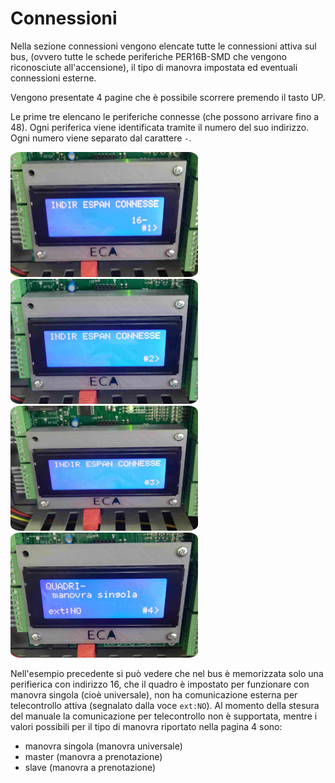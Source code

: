 # Connessioni

Nella sezione connessioni vengono elencate tutte le connessioni attiva sul bus, (ovvero tutte le schede periferiche PER16B-SMD che vengono riconosciute all'accensione), il tipo di manovra impostata ed eventuali connessioni esterne.

Vengono presentate 4 pagine che è possibile scorrere premendo il tasto UP.

Le prime tre elencano le periferiche connesse (che possono arrivare fino a 48). Ogni periferica viene identificata tramite il numero del suo indirizzo. Ogni numero viene separato dal carattere `-`.

<img src="../../../dist/connessioni-pag-1.jpg" style="width: 300px; height: 200px; border-radius: 5%;"> <img src="../../../dist/connessioni-pag-2.jpg" style="width: 300px; height: 200px; border-radius: 5%;">
<img src="../../../dist/connessioni-pag-3.jpg" style="width: 300px; height: 200px; border-radius: 5%;"> <img src="../../../dist/connessioni-pag-4.jpg" style="width: 300px; height: 200px; border-radius: 5%;">

Nell'esempio precedente si può vedere che nel bus è memorizzata solo una perifierica
con indirizzo 16, che il quadro è impostato per funzionare con manovra singola (cioè universale), non ha comunicazione esterna per telecontrollo attiva (segnalato dalla voce `ext:NO`). Al momento della stesura del manuale la comunicazione per telecontrollo non è supportata, mentre i valori possibili per il tipo di manovra riportato nella pagina 4 sono:

* manovra singola (manovra universale)
* master (manovra a prenotazione)
* slave (manovra a prenotazione)
